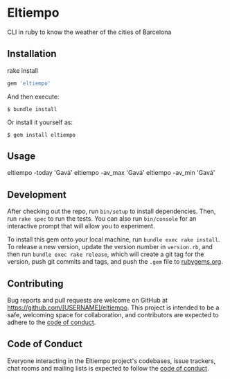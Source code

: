 # Eltiempo

CLI in ruby to know the weather of the cities of Barcelona

## Installation

rake install 

```ruby
gem 'eltiempo'
```

And then execute:

    $ bundle install

Or install it yourself as:

    $ gem install eltiempo

## Usage

eltiempo -today 'Gavá'
eltiempo -av_max 'Gavá'
eltiempo -av_min 'Gavá'

## Development

After checking out the repo, run `bin/setup` to install dependencies. Then, run `rake spec` to run the tests. You can also run `bin/console` for an interactive prompt that will allow you to experiment.

To install this gem onto your local machine, run `bundle exec rake install`. To release a new version, update the version number in `version.rb`, and then run `bundle exec rake release`, which will create a git tag for the version, push git commits and tags, and push the `.gem` file to [rubygems.org](https://rubygems.org).

## Contributing

Bug reports and pull requests are welcome on GitHub at https://github.com/[USERNAME]/eltiempo. This project is intended to be a safe, welcoming space for collaboration, and contributors are expected to adhere to the [code of conduct](https://github.com/[USERNAME]/eltiempo/blob/master/CODE_OF_CONDUCT.md).


## Code of Conduct

Everyone interacting in the Eltiempo project's codebases, issue trackers, chat rooms and mailing lists is expected to follow the [code of conduct](https://github.com/[USERNAME]/eltiempo/blob/master/CODE_OF_CONDUCT.md).
